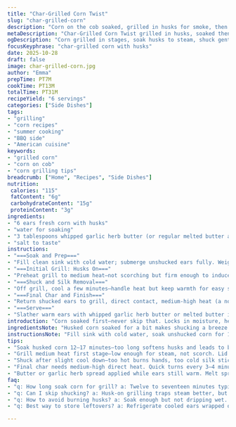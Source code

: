```yaml
---
title: "Char-Grilled Corn Twist"
slug: "char-grilled-corn"
description: "Corn on the cob soaked, grilled in husks for smoke, then shucked with ease. A faster soak with slight time tweaks. Swap butter for whipped garlic herb spread for a punch. Grilling done in stages—the initial husk-on steam chars kernels gently. Husk acts like handle and flavor vessel but burns quick if left too close. Watch color shifts and feel kernels tighten up for doneness. Salt after butter or spread for balance. Simple, rustic, no-fail with flexibility. Common traps avoided—the burnt husk, dry kernels, or stubborn silk, handled with soak and re-grill options."
metaDescription: "Char-Grilled Corn Twist grilled in husks, soaked then shucked, with garlic herb butter option, salt last, textures balanced between steam and char."
ogDescription: "Corn grilled in stages, soak husks to steam, shuck gently, then char kernels. Garlic herb butter finish, salt after. Watch for flare-ups, crisp contrast."
focusKeyphrase: "char-grilled corn with husks"
date: 2025-10-28
draft: false
image: char-grilled-corn.jpg
author: "Emma"
prepTime: PT7M
cookTime: PT13M
totalTime: PT31M
recipeYield: "6 servings"
categories: ["Side Dishes"]
tags:
- "grilling"
- "corn recipes"
- "summer cooking"
- "BBQ side"
- "American cuisine"
keywords:
- "grilled corn"
- "corn on cob"
- "corn grilling tips"
breadcrumb: ["Home", "Recipes", "Side Dishes"]
nutrition: 
 calories: "115"
 fatContent: "6g"
 carbohydrateContent: "15g"
 proteinContent: "3g"
ingredients:
- "6 ears fresh corn with husks"
- "water for soaking"
- "3 tablespoons whipped garlic herb butter (or regular melted butter as substitute)"
- "salt to taste"
instructions:
- "===Soak and Prep==="
- "Fill clean sink with cold water; submerge unshucked ears fully. Weight them down with a plate or similar if they float. Soak 12–17 minutes, not too long to avoid sogginess but enough for silk to loosen and husks hydrate. Drain thoroughly. Shake off excess water hanging off husks. Moist husks mean steam and protect kernels but watch weight—too wet leads to flare-ups, dry ruins steaming effect."
- "===Initial Grill: Husks On==="
- "Preheat grill to medium heat—not scorching but firm enough to induce texture change. Place soaked corn directly on grill grates with husks still attached. Close lid; listen to soft hissing steam and smell that faint grassy smell breaking through. Grill roughly 5–7 minutes. Flip carefully. Grill another 5–7 minutes. Kernels go from rough and doughy to juicy-resilient. Husks color shifts from lime green to charred brown in spots; avoid blackened brittle husks, flare soon if this happens."
- "===Shuck and Silk Removal==="
- "Off grill, cool a few minutes—handle heat but keep warmth for easy silk removal. Pull husks back slowly; silk peels off with little resistance now. Silky threads clinging? Use damp paper towel or soft kitchen brush to remove stubborn bits. Husk can be left attached for rustic grip—looks good and keeps fingers clean, but keep husks clear of grill edges in next step to avoid burning."
- "===Final Char and Finish==="
- "Return shucked ears to grill, direct contact, medium-high heat (a notch above the first stage). A few quick turns—3–4 minutes per side. You want kernels to blister and get golden speckles. Hear faint popping, smell that sweet caramelizing scent. Husk edges outside grill. Char adds crunch contrast; skip this if worried about flare-ups or for softer bites."
- "===Serve==="
- "Slather warm ears with whipped garlic herb butter or melted butter if out of fresh spread. Salt after buttering to uplift flavors, not before—it pulls moisture out prematurely. Serve immediately. Leftovers reheat well, just quick char on pan or grill. Resist microwaving for better texture."
introduction: "Corn soaked first—never skip that. Locks in moisture, helps silk separate easier. Tried dry husks on grill once, disaster burnt mess on edges, kernels tough. Moist husks steam kernels, softness balanced by char later. Soaking too long? Husks get soggy, burn too fast, and kernels cook uneven. Adjust soak time by feel—husks damp but not dripping. Grilling with husks on traps steam, adds subtle earthy aroma. After, husks peel back easily, pulling silks out too. If stuck, don’t fight silk—just soak a bit longer. Leaving husks for handle? Looks awesome, less sticky fingers. But watch flames—they flare fast on dry husks. Final step, direct heat chars kernels—essential. Adds texture contrast. Butter melted right on warm corn melts fast, salt brightens the sweet corn sugars. Always salt last if you want sweet, juicy kernels. Add a twist? I swap butter with whipped garlic herb blend for punch. Keeps flavors lively without extra mess."
ingredientsNote: "Husked corn soaked for a bit makes shucking a breeze. You can swap garlic herb butter for plain melted butter or olive oil mixed with smoked paprika—adds flavor without heaviness. Water soak times can vary if ears are bigger or husks dry—feel husks before grilling. A damp towel over corn works if in a rush and no sink space. Salt is key but add last after butter—if you pre-salt, corn dries out. Cook times vary with grill heat. Leave husks on to protect kernels, keep juice locked. Husk can be left fully or peeled back for easier handling. If using gas grill, mid-level burner heat keeps husks from charring too fast. Charcoal adds subtle smoke more distinctly. For emergencies, oven roasting corn wrapped in wet foil at 400°F 15–20 minutes works but lacks smoky char and crisp bite. Avoid microwaving if you want that grill texture. Butter substitutes like flavored olive oil give options for lighter versions or vegan needs."
instructionsNote: "Fill sink with cold water, soak unshucked corn for 12–17 minutes. Weighted down so all husks soak evenly. Don’t skip—the water hydrates husks to prevent burning and loosens silk. Drain and shake off excess water to dodge flare-ups. Heat grill to medium heat. Place corn on grates with husks on and lid closed. Listen for soft steam sounds, steam aroma cues kernels cooking. Flip after about 6 minutes, grill same amount again. Corn should feel plump, husks deep green turning brown, not black and brittle. Remove to cool slightly. Pull husks back slowly—they come off easier now, silk too. For stubborn silk, damp paper towel or soft brush removes remnants without tearing kernels. Husk attached or removed is personal preference—leave attached for handle or remove fully. Return shucked corn to medium-high heat to char kernels lightly. 3–4 minutes per side until popping and blistering sounds start. Keep husks out of fire’s direct edge to avoid burn. Remove and gently slather butter or garlic herb spread while corn is hot. Sprinkle salt last to keep moisture. Serve immediately; if reheating, quick high heat on pan or grill retains textures better than microwave. Watch for flare-ups during char stage; trim burnt husks if recurring. Timing is flexible—learn the look, feel, smell of corn done at each step for best results."
tips:
- "Soak husked corn 12–17 minutes—too long softens husks and leads to burning edges. Weighted down in cold water, no shortcuts. Damp husks trap steam, keep kernels juicy. Shaking off water avoids flare-ups. Dry husks no good, they burn fast. Watch color change from lime green to brown with some charspots, never brittle black."
- "Grill medium heat first stage—low enough for steam, not scorch. Lid closed for soft hissing noises, subtle grassy aroma cues kernels cooking. Flip after 5–7 minutes, repeat. Kernels feel doughy then resilient, not hard. This stage builds moisture paked in kernels. Don’t rush or dry out. If you smell smoke too sharp, grill too hot."
- "Shuck after slight cool down—too hot burns hands, too cold silk sticks tight. Pull husks gently back, silk peels away easier now. Stubborn silk? Damp paper towel or kitchen brush is less damaging than picking. Husk left as handle or fully removed depends on preference. If leaving handle, keep husks off direct flame next stage."
- "Final char needs medium-high direct heat. Quick turns every 3–4 minutes each side. Look for popping sounds, kernels blistering with golden specks. Smell caramelized sugars developing. Char adds texture contrast and flavor punch but watch flare-ups carefully. Husk edges away from direct flame or trim burnt parts promptly."
- "Butter or garlic herb spread applied while ears still warm. Melt spreads fast, coats kernels evenly. Salt only after buttering, pulls sweetness out if pre-salted. Substitutions: olive oil with smoked paprika for lighter or vegan. For reheating, brief high heat on pan or grill is best, microwave kills texture."
faq:
- "q: How long soak corn for grill? a: Twelve to seventeen minutes typical. Weighed down in cold water. Too short equals stubborn silk. Too long and husks soggy, burn quick. Always feel husk dampness before grill. Adjust soak time by corn size or dryness."
- "q: Can I skip shucking? a: Husk-on grilling traps steam better, but charred husks burn fast if dry. Shuck after first stage for easier silk removal. Leaving husks on as handle works but position off flames. Alternative: fully remove husks before finish char. Depends on personal grip or look."
- "q: How to avoid burning husks? a: Soak enough but not dripping wet. Shake excess water off. Grill medium heat first stage, lid closed for steam. Monitor husks color, stop before brittle black. During finish char stage, husk edges out of direct flame. Flare-ups mean trim husks or lower heat."
- "q: Best way to store leftovers? a: Refrigerate cooled ears wrapped or airtight. Reheat quick on grill or pan for char and warmth. Avoid microwaving to keep texture—microwave softens kernels unevenly and kills crisp edges. If storing longer, husk removal before fridge stops moisture buildup better."

---
```

